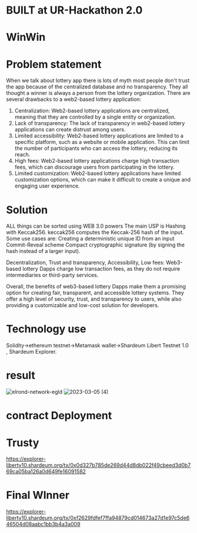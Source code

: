 # BUILT at UR-Hackathon 2.0
# WinWin

# Problem statement
When we talk about lottery app there is lots of myth most people don't trust the app because of the centralized database and no transparency. They all thought a winner is always a person from the lottery organization.
There are several drawbacks to a web2-based lottery application:
1. Centralization: Web2-based lottery applications are centralized, meaning that they are controlled by a single entity or organization.
2. Lack of transparency: The lack of transparency in web2-based lottery applications can create distrust among users. 
3. Limited accessibility: Web2-based lottery applications are limited to a specific platform, such as a website or mobile application. This can limit the number of participants who can access the lottery, reducing its reach.
4. High fees: Web2-based lottery applications charge high transaction fees, which can discourage users from participating in the lottery.
5. Limited customization: Web2-based lottery applications have limited customization options, which can make it difficult to create a unique and engaging user experience.


# Solution
ALL things can be sorted using WEB 3.0 powers The main USP is Hashing with Keccak256.
keccak256 computes the Keccak-256 hash of the input.
Some use cases are:
Creating a deterministic unique ID from an input
Commit-Reveal scheme
Compact cryptographic signature (by signing the hash instead of a larger input).

Decentralization, Trust and transparency, Accessibility, Low fees: Web3-based lottery Dapps charge low transaction fees, as they do not require intermediaries or third-party services.

Overall, the benefits of web3-based lottery Dapps make them a promising option for creating fair, transparent, and accessible lottery systems. They offer a high level of security, trust, and transparency to users, while also providing a customizable and low-cost solution for developers.
# Technology use
Solidity->ethereum testnet->Metamask wallet->Shardeum Libert Testnet 1.0 , Shardeum Explorer.
# result
![elrond-network-egld](https://user-images.githubusercontent.com/71714344/222978350-084093e5-af43-45e1-b307-906e5f5cb572.gif)
![2023-03-05 (4)](https://user-images.githubusercontent.com/71714344/222978355-ab3d0628-aba2-4c91-a1df-7001e1b914c5.png)

 

# contract Deployment
# Trusty
https://explorer-liberty10.shardeum.org/tx/0x0d327b785de269d44d8db022f49cbeed3d0b769ca05ba126a0d649fe16091582

# Final WInner
https://explorer-liberty10.shardeum.org/tx/0xf2629fdfef7ffa94879cd014673a27d1e97c5de646504d08aabc1bb3b4a3a009


